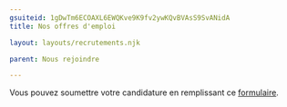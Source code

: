 ```yaml
---
gsuiteid: 1gDwTm6ECOAXL6EWQKve9K9fv2ywKQvBVAsS9SvANidA
title: Nos offres d'emploi

layout: layouts/recrutements.njk

parent: Nous rejoindre

---
```


Vous pouvez soumettre votre candidature en remplissant ce [formulaire](https://www.google.com/url?q=https://forms.gle/bG2fMDdt7kNNmtP48&sa=D&source=editors&ust=1614085220555000&usg=AOvVaw1Xto2cDiMOU\_TqyhAngkOL).

